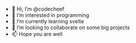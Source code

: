 - 👋 Hi, I’m @codecheef
- 👀 I’m interested in programming
- 🌱 I’m currently learning svelte
- 💞️ I’m looking to collaborate on some big projects
- 📫 Hope you are well

<!---
codecheef/codecheef is a ✨ special ✨ repository because its `README.md` (this file) appears on your GitHub profile.
You can click the Preview link to take a look at your changes.
--->
